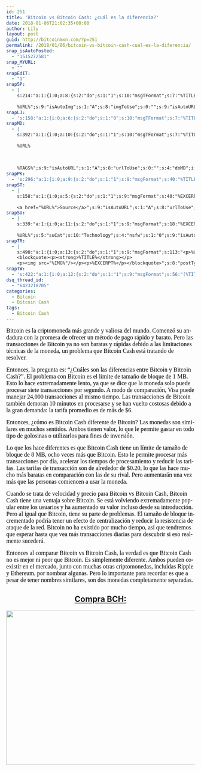 ```yaml
---
id: 251
title: 'Bitcoin vs Bitcoin Cash: ¿cuál es la diferencia?'
date: 2018-01-06T21:02:35+00:00
author: Lily
layout: post
guid: http://bitcoinmxn.com/?p=251
permalink: /2018/01/06/bitcoin-vs-bitcoin-cash-cual-es-la-diferencia/
snap_isAutoPosted:
  - "1515272581"
snap_MYURL:
  - ""
snapEdIT:
  - "1"
snap5P:
  - |
    s:214:"a:1:{i:0;a:8:{s:2:"do";s:1:"1";s:10:"msgTFormat";s:7:"%TITLE%";s:9:"msgFormat";s:18:"%EXCERPT%
    
    %URL%";s:9:"isAutoImg";s:1:"A";s:8:"imgToUse";s:0:"";s:9:"isAutoURL";s:1:"A";s:8:"urlToUse";s:0:"";s:4:"do5P";i:0;}}";
snapLJ:
  - 's:158:"a:1:{i:0;a:6:{s:2:"do";s:1:"0";s:10:"msgTFormat";s:7:"%TITLE%";s:9:"msgFormat";s:9:"%EXCERPT%";s:9:"isAutoURL";s:1:"A";s:8:"urlToUse";s:0:"";s:4:"doLJ";i:0;}}";'
snapMD:
  - |
    s:392:"a:1:{i:0;a:10:{s:2:"do";s:1:"1";s:10:"msgTFormat";s:7:"%TITLE%";s:9:"msgFormat";s:32:"%EXCERPT%
    
    %URL%
    
    
    
    %TAGS%";s:9:"isAutoURL";s:1:"A";s:8:"urlToUse";s:0:"";s:4:"doMD";i:0;s:8:"isPosted";s:1:"1";s:4:"pgID";s:12:"afdda6c6947e";s:7:"postURL";s:94:"https://medium.com/@BitcoinMXN/bitcoin-vs-bitcoin-cash-cu%C3%A1l-es-la-diferencia-afdda6c6947e";s:5:"pDate";s:19:"2018-01-06 21:02:38";}}";
snapPK:
  - 's:296:"a:1:{i:0;a:9:{s:2:"do";s:1:"1";s:9:"msgFormat";s:40:"%TITLE% - %URL% #bitcoin #mexico #crypto";s:9:"isAutoURL";s:1:"A";s:8:"urlToUse";s:0:"";s:4:"doPK";i:0;s:8:"isPosted";s:1:"1";s:4:"pgID";i:1365632520;s:7:"postURL";s:30:"https://www.plurk.com/p/ml28so";s:5:"pDate";s:19:"2018-01-06 21:02:42";}}";'
snapST:
  - |
    s:158:"a:1:{i:0;a:5:{s:2:"do";s:1:"1";s:9:"msgFormat";s:40:"%EXCERPT%
    
    <a href="%URL%">Source</a>";s:9:"isAutoURL";s:1:"A";s:8:"urlToUse";s:0:"";s:4:"doST";i:0;}}";
snapSU:
  - |
    s:339:"a:1:{i:0;a:11:{s:2:"do";s:1:"1";s:9:"msgFormat";s:18:"%EXCERPT%
    
    %URL%";s:5:"suCat";s:10:"Technology";s:4:"nsfw";s:1:"0";s:9:"isAutoURL";s:1:"A";s:8:"urlToUse";s:0:"";s:4:"doSU";i:0;s:8:"isPosted";s:1:"1";s:4:"pgID";s:6:"21Ba1u";s:7:"postURL";s:45:"http://www.stumbleupon.com/su/21Ba1u/comments";s:5:"pDate";s:19:"2018-01-06 21:02:58";}}";
snapTR:
  - |
    s:490:"a:1:{i:0;a:13:{s:2:"do";s:1:"1";s:9:"msgFormat";s:113:"<p>%URL%</p>
    <blockquote><p><strong>%TITLE%</strong></p>
    <p><img src="%IMG%"/></p><p>%EXCERPT%</p></blockquote>";s:8:"postType";s:1:"T";s:10:"msgTFormat";s:7:"%TITLE%";s:9:"isAutoImg";s:1:"A";s:8:"imgToUse";s:0:"";s:9:"isAutoURL";s:1:"A";s:8:"urlToUse";s:0:"";s:4:"doTR";i:0;s:8:"isPosted";s:1:"1";s:4:"pgID";i:169396127018;s:7:"postURL";s:46:"http://bitcoinmxn.tumblr.com/post/169396127018";s:5:"pDate";s:19:"2018-01-06 21:03:01";}}";
snapTW:
  - 's:422:"a:1:{i:0;a:12:{s:2:"do";s:1:"1";s:9:"msgFormat";s:56:"(%TITLE%) - %URL% #bitcoinmxn #espanolbitcoin #bitcoinla";s:8:"attchImg";s:1:"1";s:9:"isAutoImg";s:1:"A";s:8:"imgToUse";s:0:"";s:9:"isAutoURL";s:1:"A";s:8:"urlToUse";s:0:"";s:4:"doTW";i:0;s:8:"isPosted";s:1:"1";s:4:"pgID";s:18:"949748163199545346";s:7:"postURL";s:57:"https://twitter.com/mxn_bitcoin/status/949748163199545346";s:5:"pDate";s:19:"2018-01-06 21:03:02";}}";'
dsq_thread_id:
  - "6423218705"
categories:
  - Bitcoin
  - Bitcoin Cash
tags:
  - Bitcoin Cash
---
```

<span style="color: #000000;"><span style="font-family: Liberation Serif,serif;"><span style="font-size: medium;"><span lang="en-US">Bitcoin es la criptomoneda más grande y valiosa del mundo. Comenzó su andadura con la promesa de ofrecer un método de pago rápido y barato. Pero las transacciones de Bitcoin ya no son baratas y rápidas debido a las limitaciones técnicas de la moneda, un problema que Bitcoin Cash está tratando de resolver.</span></span></span></span>

<span style="color: #000000;"><span style="font-family: Liberation Serif,serif;"><span style="font-size: medium;"><span lang="en-US">Entonces, la pregunta es: &#8220;¿Cuáles son las diferencias entre Bitcoin y Bitcoin Cash?&#8221;. El problema con Bitcoin es el límite de tamaño de bloque de 1 MB. Esto lo hace extremadamente lento, ya que se dice que la moneda solo puede procesar siete transacciones por segundo. A modo de comparación, Visa puede manejar 24,000 transacciones al mismo tiempo. Las transacciones de Bitcoin también demoran 10 minutos en procesarse y se han vuelto costosas debido a la gran demanda: la tarifa promedio es de más de $6.</span></span></span></span>

<span style="color: #000000;"><span style="font-family: Liberation Serif,serif;"><span style="font-size: medium;"><span lang="en-US">Entonces, ¿cómo es Bitcoin Cash diferente de Bitcoin? Las monedas son similares en muchos sentidos. Ambos tienen valor, lo que le permite gastar en todo tipo de golosinas o utilizarlos para fines de inversión.</span></span></span></span>

<span style="color: #000000;"><span style="font-family: Liberation Serif,serif;"><span style="font-size: medium;"><span lang="en-US">Lo que los hace diferentes es que Bitcoin Cash tiene un límite de tamaño de bloque de 8 MB, ocho veces más que Bitcoin. Esto le permite procesar más transacciones por día, acelerar los tiempos de procesamiento y reducir las tarifas. Las tarifas de transacción son de alrededor de $0.20, lo que las hace mucho más baratas en comparación con las de su rival. Pero aumentarán una vez más que las personas comiencen a usar la moneda.</span></span></span></span>

<span style="color: #000000;"><span style="font-family: Liberation Serif,serif;"><span style="font-size: medium;"><span lang="en-US">Cuando se trata de velocidad y precio para Bitcoin vs Bitcoin Cash, Bitcoin Cash tiene una ventaja sobre Bitcoin. Se está volviendo extremadamente popular entre los usuarios y ha aumentado su valor incluso desde su introducción. Pero al igual que Bitcoin, tiene su parte de problemas. El tamaño de bloque incrementado podría tener un efecto de centralización y reducir la resistencia de ataque de la red. Bitcoin no ha existido por mucho tiempo, así que tendremos que esperar hasta que vea más transacciones diarias para descubrir si eso realmente sucederá.</span></span></span></span>

<span style="color: #000000;"><span style="font-family: Liberation Serif,serif;"><span style="font-size: medium;"><span lang="en-US">Entonces al comparar Bitcoin vs Bitcoin Cash, la verdad es que Bitcoin Cash no es mejor ni peor que Bitcoin. Es simplemente diferente. Ambos pueden coexistir en el mercado, junto con muchas otras criptomonedas, incluidas Ripple y Ethereum, por nombrar algunas. Pero lo importante para recordar es que a pesar de tener nombres similares, son dos monedas completamente separadas.</span></span></span></span>

<h2 class="western" lang="es-VE" style="text-align: center;">
  <a href="https://hitbtc.com/?ref_id=5a4d861956ccd">Compra BCH:</a>
</h2>

[<img class="aligncenter" src="https://i.imgur.com/FmlKTfR.jpg" alt="" width="723" height="411" />](https://hitbtc.com/?ref_id=5a4d861956ccd)
